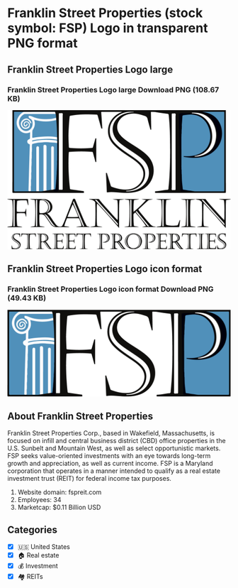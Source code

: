 # Franklin Street Properties (stock symbol: FSP) Logo in transparent PNG format

## Franklin Street Properties Logo large

### Franklin Street Properties Logo large Download PNG (108.67 KB)

![Franklin Street Properties Logo large Download PNG (108.67 KB)](/img/orig/FSP_BIG-540f345d.png)

## Franklin Street Properties Logo icon format

### Franklin Street Properties Logo icon format Download PNG (49.43 KB)

![Franklin Street Properties Logo icon format Download PNG (49.43 KB)](/img/orig/FSP-314188f2.png)

## About Franklin Street Properties

Franklin Street Properties Corp., based in Wakefield, Massachusetts, is focused on infill and central business district (CBD) office properties in the U.S. Sunbelt and Mountain West, as well as select opportunistic markets. FSP seeks value-oriented investments with an eye towards long-term growth and appreciation, as well as current income. FSP is a Maryland corporation that operates in a manner intended to qualify as a real estate investment trust (REIT) for federal income tax purposes.

1. Website domain: fspreit.com
2. Employees: 34
3. Marketcap: $0.11 Billion USD


## Categories
- [x] 🇺🇸 United States
- [x] 🏠 Real estate
- [x] 💰 Investment
- [x] 🏘️ REITs
